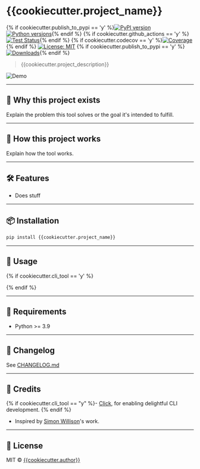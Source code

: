 # {{cookiecutter.project_name}}

{% if cookiecutter.publish_to_pypi == 'y' %}[![PyPI version](https://img.shields.io/pypi/v/{{cookiecutter.project_name}}.svg)](https://pypi.org/project/{{cookiecutter.project_name}})
[![Python versions](https://img.shields.io/pypi/pyversions/{{cookiecutter.project_name}}.svg?logo=python&logoColor=white)](https://pypi.org/project/{{cookiecutter.project_name}}/){% endif %}
{% if cookiecutter.github_actions == 'y' %}[![Test Status](https://github.com/{{cookiecutter.github_username}}/{{cookiecutter.project_name}}/workflows/Test/badge.svg)](https://github.com/{{cookiecutter.github_username}}/{{cookiecutter.project_name}}/actions?query=workflow%3ATest){% endif %}
{% if cookiecutter.codecov == 'y' %}[![Coverage](https://codecov.io/gh/{{cookiecutter.github_username}}/{{cookiecutter.project_name}}/branch/main/graph/badge.svg)](https://codecov.io/gh/{{cookiecutter.github_username}}/{{cookiecutter.project_name}}){% endif %}
[![License: MIT](https://img.shields.io/badge/license-MIT-blue.svg)](https://github.com/{{cookiecutter.github_username}}/{{cookiecutter.project_name}}/blob/main/LICENSE)
{% if cookiecutter.publish_to_pypi == 'y' %}[![Downloads](https://static.pepy.tech/badge/{{cookiecutter.project_name}})](https://pepy.tech/project/{{cookiecutter.project_name}}){% endif %}

> {{cookiecutter.project_description}}

![Demo](https://raw.githubusercontent.com/{{cookiecutter.github_username}}/{{cookiecutter.project_name}}/main/demo.gif)

---

## 🚀 Why this project exists

Explain the problem this tool solves or the goal it's intended to fulfill.

---

## 🧠 How this project works

Explain how the tool works.

---

## 🛠️ Features

* Does stuff

---

## 📦 Installation

```bash
pip install {{cookiecutter.project_name}}
```

---

## 🧪 Usage

{% if cookiecutter.cli_tool == 'y' %}
<!-- [[[cog
import cog
from {{'{{'}} cookiecutter.project_slug {{'}}'}} import cli
from click.testing import CliRunner

runner = CliRunner()
result = runner.invoke(cli.main, ["--help"])
out = result.output.replace("Usage: main", "Usage: {{'{{'}} cookiecutter.project_name {{'}}'}}")
result = runner.invoke(cli.what, ["--help"])
what_out = result.output

cog.out(
    "```bash\n"
    "$ {{'{{'}} cookiecutter.project_name {{'}}'}} --help\n"
    "{}"
    "```".format(out)
)
]]] -->
<!-- [[[end]]] -->
{% endif %}

---

## 📐 Requirements

- Python >= 3.9

---

## 🧾 Changelog

See [CHANGELOG.md](https://github.com/{{cookiecutter.github_username}}/{{cookiecutter.project_name}}/blob/main/CHANGELOG.md)

---

## 🙏 Credits

{% if cookiecutter.cli_tool == "y" %}- [Click](https://click.palletsprojects.com), for enabling delightful CLI development. {% endif %}
- Inspired by [Simon Willison](https://github.com/simonw)'s work.

---

## 📄 License

MIT © [{{cookiecutter.author}}](https://github.com/{{cookiecutter.github_username}})
